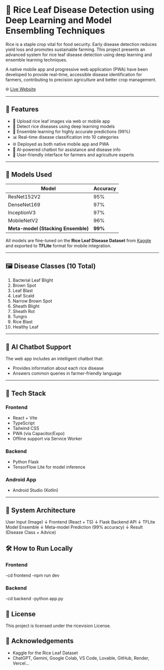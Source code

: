 # 🌾 Rice Leaf Disease Detection using Deep Learning and Model Ensembling Techniques

Rice is a staple crop vital for food security. Early disease detection reduces yield loss and promotes sustainable farming. This project presents an advanced system for rice leaf disease detection using deep learning and ensemble learning techniques.

A native mobile app and progressive web application (PWA) have been developed to provide real-time, accessible disease identification for farmers, contributing to precision agriculture and better crop management.

🌐 [Live Website](https://ricevision.vercel.com)

---

## 🚀 Features

- 📸 Upload rice leaf images via web or mobile app
- 🤖 Detect rice diseases using deep learning models
- 🔗 Ensemble learning for highly accurate predictions (99%)
- 📊 Real-time disease classification into 10 categories
- 🌐 Deployed as both native mobile app and PWA  
- 💬 AI-powered chatbot for assistance and disease info
- 📱 User-friendly interface for farmers and agriculture experts

---

## 🧠 Models Used

| Model         | Accuracy |
|---------------|----------|
| ResNet152V2   | 95%      |
| DenseNet169   | 97%      |
| InceptionV3   | 97%      |
| MobileNetV2   | 96%      |
| **Meta-model (Stacking Ensemble)** | **99%** |

All models are fine-tuned on the **Rice Leaf Disease Dataset** from [Kaggle](https://www.kaggle.com/datasets/loki4514/rice-leaf-diseases-detection) and exported to **TFLite** format for mobile integration.

---

## 🖼️ Disease Classes (10 Total)

1. Bacterial Leaf Blight  
2. Brown Spot  
3. Leaf Blast  
4. Leaf Scald  
5. Narrow Brown Spot  
6. Sheath Blight  
7. Sheath Rot  
8. Tungro  
9. Rice Blast  
10. Healthy Leaf

---

## 💬 AI Chatbot Support

The web app includes an intelligent chatbot that:
- Provides information about each rice disease
- Answers common queries in farmer-friendly language


---

## 🧰 Tech Stack

### Frontend
- React + Vite
- TypeScript
- Tailwind CSS
- PWA (via Capacitor/Expo) 
- Offline support via Service Worker

### Backend
- Python Flask 
- TensorFlow Lite for model inference

### Android App
- Android Studio (Kotlin)

---

## 🧱 System Architecture

User Input (Image)
       ↓
Frontend (React + TS)
       ↓
Flask Backend API
       ↓
TFLite Model Ensemble
       ↓
Meta-model Prediction (99% accuracy)
       ↓
Result (Disease Class + Advice)

       
## 🛠️ How to Run Locally

### Frontend
-cd frontend
-npm run dev


### Backend
-cd backend
-python app.py




## 📄 License

This project is licensed under the ricevision License.

## 🙏 Acknowledgements

- Kaggle for the Rice Leaf Dataset
- ChatGPT, Gemini, Google Colab, VS Code, Lovable, GitHub, Render, Vercel...


